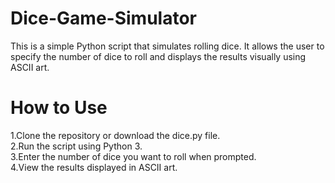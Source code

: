 # Dice-Game-Simulator

This is a simple Python script that simulates rolling dice. It allows the user to specify the number of dice to roll and displays the results visually using ASCII art.


# How to Use
1.Clone the repository or download the dice.py file.  
2.Run the script using Python 3.  
3.Enter the number of dice you want to roll when prompted.  
4.View the results displayed in ASCII art.  
